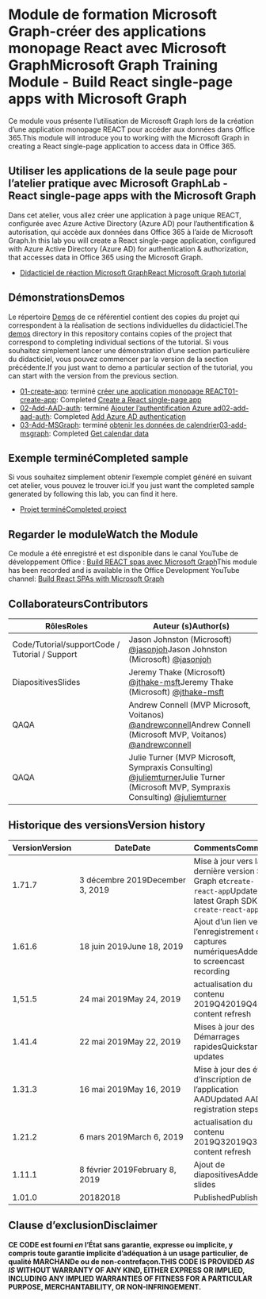 # <a name="microsoft-graph-training-module---build-react-single-page-apps-with-microsoft-graph"></a><span data-ttu-id="e9138-101">Module de formation Microsoft Graph-créer des applications monopage React avec Microsoft Graph</span><span class="sxs-lookup"><span data-stu-id="e9138-101">Microsoft Graph Training Module - Build React single-page apps with Microsoft Graph</span></span>

<span data-ttu-id="e9138-102">Ce module vous présente l’utilisation de Microsoft Graph lors de la création d’une application monopage REACT pour accéder aux données dans Office 365.</span><span class="sxs-lookup"><span data-stu-id="e9138-102">This module will introduce you to working with the Microsoft Graph in creating a React single-page application to access data in Office 365.</span></span>

## <a name="lab---react-single-page-apps-with-the-microsoft-graph"></a><span data-ttu-id="e9138-103">Utiliser les applications de la seule page pour l’atelier pratique avec Microsoft Graph</span><span class="sxs-lookup"><span data-stu-id="e9138-103">Lab - React single-page apps with the Microsoft Graph</span></span>

<span data-ttu-id="e9138-104">Dans cet atelier, vous allez créer une application à page unique REACT, configurée avec Azure Active Directory (Azure AD) pour l’authentification & autorisation, qui accède aux données dans Office 365 à l’aide de Microsoft Graph.</span><span class="sxs-lookup"><span data-stu-id="e9138-104">In this lab you will create a React single-page application, configured with Azure Active Directory (Azure AD) for authentication & authorization, that accesses data in Office 365 using the Microsoft Graph.</span></span>

- [<span data-ttu-id="e9138-105">Didacticiel de réaction Microsoft Graph</span><span class="sxs-lookup"><span data-stu-id="e9138-105">React Microsoft Graph tutorial</span></span>](https://docs.microsoft.com/graph/training/react-tutorial)

## <a name="demos"></a><span data-ttu-id="e9138-106">Démonstrations</span><span class="sxs-lookup"><span data-stu-id="e9138-106">Demos</span></span>

<span data-ttu-id="e9138-107">Le répertoire [Demos](./demos) de ce référentiel contient des copies du projet qui correspondent à la réalisation de sections individuelles du didacticiel.</span><span class="sxs-lookup"><span data-stu-id="e9138-107">The [demos](./demos) directory in this repository contains copies of the project that correspond to completing individual sections of the tutorial.</span></span> <span data-ttu-id="e9138-108">Si vous souhaitez simplement lancer une démonstration d’une section particulière du didacticiel, vous pouvez commencer par la version de la section précédente.</span><span class="sxs-lookup"><span data-stu-id="e9138-108">If you just want to demo a particular section of the tutorial, you can start with the version from the previous section.</span></span>

- <span data-ttu-id="e9138-109">[01-create-app](demos/01-create-app): terminé [créer une application monopage REACT](https://docs.microsoft.com/graph/training/react-tutorial?tutorial-step=1)</span><span class="sxs-lookup"><span data-stu-id="e9138-109">[01-create-app](demos/01-create-app): Completed [Create a React single-page app](https://docs.microsoft.com/graph/training/react-tutorial?tutorial-step=1)</span></span>
- <span data-ttu-id="e9138-110">[02-Add-AAD-auth](demos/02-add-aad-auth): terminé [Ajouter l’authentification Azure ad](https://docs.microsoft.com/graph/training/react-tutorial?tutorial-step=3)</span><span class="sxs-lookup"><span data-stu-id="e9138-110">[02-add-aad-auth](demos/02-add-aad-auth): Completed [Add Azure AD authentication](https://docs.microsoft.com/graph/training/react-tutorial?tutorial-step=3)</span></span>
- <span data-ttu-id="e9138-111">[03-Add-MSGraph](demos/03-add-msgraph): terminé [obtenir les données de calendrier](https://docs.microsoft.com/graph/training/react-tutorial?tutorial-step=4)</span><span class="sxs-lookup"><span data-stu-id="e9138-111">[03-add-msgraph](demos/03-add-msgraph): Completed [Get calendar data](https://docs.microsoft.com/graph/training/react-tutorial?tutorial-step=4)</span></span>

## <a name="completed-sample"></a><span data-ttu-id="e9138-112">Exemple terminé</span><span class="sxs-lookup"><span data-stu-id="e9138-112">Completed sample</span></span>

<span data-ttu-id="e9138-113">Si vous souhaitez simplement obtenir l’exemple complet généré en suivant cet atelier, vous pouvez le trouver ici.</span><span class="sxs-lookup"><span data-stu-id="e9138-113">If you just want the completed sample generated by following this lab, you can find it here.</span></span>

- [<span data-ttu-id="e9138-114">Projet terminé</span><span class="sxs-lookup"><span data-stu-id="e9138-114">Completed project</span></span>](demos/03-add-msgraph)

## <a name="watch-the-module"></a><span data-ttu-id="e9138-115">Regarder le module</span><span class="sxs-lookup"><span data-stu-id="e9138-115">Watch the Module</span></span>

<span data-ttu-id="e9138-116">Ce module a été enregistré et est disponible dans le canal YouTube de développement Office : [Build REACT spas avec Microsoft Graph](https://youtu.be/IghiKqly-HY)</span><span class="sxs-lookup"><span data-stu-id="e9138-116">This module has been recorded and is available in the Office Development YouTube channel: [Build React SPAs with Microsoft Graph](https://youtu.be/IghiKqly-HY)</span></span>

## <a name="contributors"></a><span data-ttu-id="e9138-117">Collaborateurs</span><span class="sxs-lookup"><span data-stu-id="e9138-117">Contributors</span></span>

|           <span data-ttu-id="e9138-118">Rôles</span><span class="sxs-lookup"><span data-stu-id="e9138-118">Roles</span></span>           |                                           <span data-ttu-id="e9138-119">Auteur (s)</span><span class="sxs-lookup"><span data-stu-id="e9138-119">Author(s)</span></span>                                           |
| ------------------------- | --------------------------------------------------------------------------------------------- |
| <span data-ttu-id="e9138-120">Code/Tutorial/support</span><span class="sxs-lookup"><span data-stu-id="e9138-120">Code / Tutorial / Support</span></span> | <span data-ttu-id="e9138-121">Jason Johnston (Microsoft) [@jasonjoh](//github.com/jasonjoh)</span><span class="sxs-lookup"><span data-stu-id="e9138-121">Jason Johnston (Microsoft) [@jasonjoh](//github.com/jasonjoh)</span></span>                                 |
| <span data-ttu-id="e9138-122">Diapositives</span><span class="sxs-lookup"><span data-stu-id="e9138-122">Slides</span></span>                    | <span data-ttu-id="e9138-123">Jeremy Thake (Microsoft) [@jthake-msft](//github.com/jthake-msft)</span><span class="sxs-lookup"><span data-stu-id="e9138-123">Jeremy Thake (Microsoft) [@jthake-msft](//github.com/jthake-msft)</span></span>                             |
| <span data-ttu-id="e9138-124">QA</span><span class="sxs-lookup"><span data-stu-id="e9138-124">QA</span></span>                        | <span data-ttu-id="e9138-125">Andrew Connell (MVP Microsoft, Voitanos) [@andrewconnell](//github.com/andrewconnell)</span><span class="sxs-lookup"><span data-stu-id="e9138-125">Andrew Connell (Microsoft MVP, Voitanos) [@andrewconnell](//github.com/andrewconnell)</span></span>         |
| <span data-ttu-id="e9138-126">QA</span><span class="sxs-lookup"><span data-stu-id="e9138-126">QA</span></span>                        | <span data-ttu-id="e9138-127">Julie Turner (MVP Microsoft, Sympraxis Consulting) [@juliemturner](//github.com/juliemturner)</span><span class="sxs-lookup"><span data-stu-id="e9138-127">Julie Turner (Microsoft MVP, Sympraxis Consulting) [@juliemturner](//github.com/juliemturner)</span></span> |

## <a name="version-history"></a><span data-ttu-id="e9138-128">Historique des versions</span><span class="sxs-lookup"><span data-stu-id="e9138-128">Version history</span></span>

| <span data-ttu-id="e9138-129">Version</span><span class="sxs-lookup"><span data-stu-id="e9138-129">Version</span></span> |       <span data-ttu-id="e9138-130">Date</span><span class="sxs-lookup"><span data-stu-id="e9138-130">Date</span></span>       |              <span data-ttu-id="e9138-131">Comments</span><span class="sxs-lookup"><span data-stu-id="e9138-131">Comments</span></span>              |
| ------- | ---------------- | ---------------------------------- |
| <span data-ttu-id="e9138-132">1.7</span><span class="sxs-lookup"><span data-stu-id="e9138-132">1.7</span></span>     | <span data-ttu-id="e9138-133">3 décembre 2019</span><span class="sxs-lookup"><span data-stu-id="e9138-133">December 3, 2019</span></span> | <span data-ttu-id="e9138-134">Mise à jour vers la dernière version SDK Graph et`create-react-app`</span><span class="sxs-lookup"><span data-stu-id="e9138-134">Update to latest Graph SDK and `create-react-app`</span></span> |
| <span data-ttu-id="e9138-135">1.6</span><span class="sxs-lookup"><span data-stu-id="e9138-135">1.6</span></span>     | <span data-ttu-id="e9138-136">18 juin 2019</span><span class="sxs-lookup"><span data-stu-id="e9138-136">June 18, 2019</span></span>    | <span data-ttu-id="e9138-137">Ajout d’un lien vers l’enregistrement de captures numériques</span><span class="sxs-lookup"><span data-stu-id="e9138-137">Added link to screencast recording</span></span> |
| <span data-ttu-id="e9138-138">1,5</span><span class="sxs-lookup"><span data-stu-id="e9138-138">1.5</span></span>     | <span data-ttu-id="e9138-139">24 mai 2019</span><span class="sxs-lookup"><span data-stu-id="e9138-139">May 24, 2019</span></span>     | <span data-ttu-id="e9138-140">actualisation du contenu 2019Q4</span><span class="sxs-lookup"><span data-stu-id="e9138-140">2019Q4 content refresh</span></span>             |
| <span data-ttu-id="e9138-141">1.4</span><span class="sxs-lookup"><span data-stu-id="e9138-141">1.4</span></span>     | <span data-ttu-id="e9138-142">22 mai 2019</span><span class="sxs-lookup"><span data-stu-id="e9138-142">May 22, 2019</span></span>     | <span data-ttu-id="e9138-143">Mises à jour des Démarrages rapides</span><span class="sxs-lookup"><span data-stu-id="e9138-143">Quickstart updates</span></span>                 |
| <span data-ttu-id="e9138-144">1.3</span><span class="sxs-lookup"><span data-stu-id="e9138-144">1.3</span></span>     | <span data-ttu-id="e9138-145">16 mai 2019</span><span class="sxs-lookup"><span data-stu-id="e9138-145">May 16, 2019</span></span>     | <span data-ttu-id="e9138-146">Mise à jour des étapes d’inscription de l’application AAD</span><span class="sxs-lookup"><span data-stu-id="e9138-146">Updated AAD app registration steps</span></span> |
| <span data-ttu-id="e9138-147">1.2</span><span class="sxs-lookup"><span data-stu-id="e9138-147">1.2</span></span>     | <span data-ttu-id="e9138-148">6 mars 2019</span><span class="sxs-lookup"><span data-stu-id="e9138-148">March 6, 2019</span></span>    | <span data-ttu-id="e9138-149">actualisation du contenu 2019Q3</span><span class="sxs-lookup"><span data-stu-id="e9138-149">2019Q3 content refresh</span></span>             |
| <span data-ttu-id="e9138-150">1.1</span><span class="sxs-lookup"><span data-stu-id="e9138-150">1.1</span></span>     | <span data-ttu-id="e9138-151">8 février 2019</span><span class="sxs-lookup"><span data-stu-id="e9138-151">February 8, 2019</span></span> | <span data-ttu-id="e9138-152">Ajout de diapositives</span><span class="sxs-lookup"><span data-stu-id="e9138-152">Added slides</span></span>                       |
| <span data-ttu-id="e9138-153">1.0</span><span class="sxs-lookup"><span data-stu-id="e9138-153">1.0</span></span>     | <span data-ttu-id="e9138-154">2018</span><span class="sxs-lookup"><span data-stu-id="e9138-154">2018</span></span>             | <span data-ttu-id="e9138-155">Published</span><span class="sxs-lookup"><span data-stu-id="e9138-155">Published</span></span>                          |

## <a name="disclaimer"></a><span data-ttu-id="e9138-156">Clause d’exclusion</span><span class="sxs-lookup"><span data-stu-id="e9138-156">Disclaimer</span></span>

<span data-ttu-id="e9138-157">**CE CODE est fourni *en* l’État sans garantie, expresse ou implicite, y compris toute garantie implicite d’adéquation à un usage particulier, de qualité MARCHANDe ou de non-contrefaçon.**</span><span class="sxs-lookup"><span data-stu-id="e9138-157">**THIS CODE IS PROVIDED *AS IS* WITHOUT WARRANTY OF ANY KIND, EITHER EXPRESS OR IMPLIED, INCLUDING ANY IMPLIED WARRANTIES OF FITNESS FOR A PARTICULAR PURPOSE, MERCHANTABILITY, OR NON-INFRINGEMENT.**</span></span>
